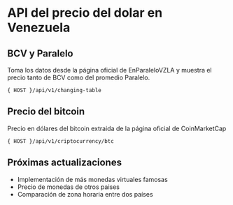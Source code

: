 # API del precio del dolar en Venezuela

## BCV y Paralelo

Toma los datos desde la página oficial de EnParaleloVZLA y muestra el precio tanto de BCV como del promedio Paralelo.

```
{ HOST }/api/v1/changing-table
```

## Precio del bitcoin

Precio en dólares del bitcoin extraida de la página oficial de CoinMarketCap

```
{ HOST }/api/v1/criptocurrency/btc
```

## Próximas actualizaciones

- Implementación de más monedas virtuales famosas
- Precio de monedas de otros paises
- Comparación de zona horaria entre dos países